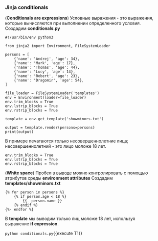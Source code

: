### Jinja conditionals

(**Conditionals are expressions**) Условные выражения - это выражения, которые вычисляются при выполнении определенного условия.
Создадим **conditionals.py**
```
#!/usr/bin/env python3

from jinja2 import Environment, FileSystemLoader

persons = [
    {'name': 'Andrej', 'age': 34}, 
    {'name': 'Mark', 'age': 17}, 
    {'name': 'Thomas', 'age': 44}, 
    {'name': 'Lucy', 'age': 14}, 
    {'name': 'Robert', 'age': 23}, 
    {'name': 'Dragomir', 'age': 54}, 
]

file_loader = FileSystemLoader('templates')
env = Environment(loader=file_loader)
env.trim_blocks = True
env.lstrip_blocks = True
env.rstrip_blocks = True

template = env.get_template('showminors.txt')

output = template.render(persons=persons)
print(output)
```

В примере печатаются только несовершеннолетние лица; несовершеннолетний - это лицо моложе 18 лет.
```
env.trim_blocks = True
env.lstrip_blocks = True
env.rstrip_blocks = True
```

(**White space**) Пробел в выводе можно контролировать с помощью атрибутов среды **environment attributes**
Создадим **templates/showminors.txt**
```
{% for person in persons %}
    {% if person.age < 18 %}
        {{- person.name }}
    {% endif %}    
{%- endfor %}
```

В **template** мы выводим только лиц моложе 18 лет, используя выражение **if expression**.

`python conditionals.py`{{execute T1}}
